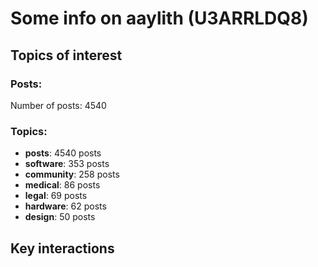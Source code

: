 # Some info on aaylith (U3ARRLDQ8)


## Topics of interest

### Posts: 

Number of posts: 4540

### Topics:

* __posts__: 4540 posts
* __software__: 353 posts
* __community__: 258 posts
* __medical__: 86 posts
* __legal__: 69 posts
* __hardware__: 62 posts
* __design__: 50 posts

## Key interactions 

